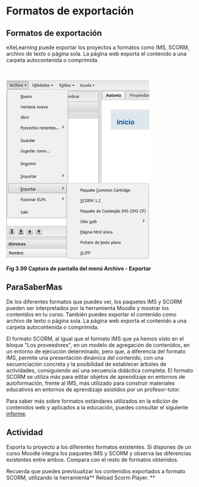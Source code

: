 
# Formatos de exportación

## Formatos de exportación

eXeLearning puede exportar los proyectos a formatos como IMS, SCORM, archivo de texto o página sola. La página web exporta el contenido a una carpeta autocontenida o comprimida.

 


![](img/exportar_paquetes.png)

**Fig 3.99 Captura de pantalla del menú Archivo - Exportar**

## ParaSaberMas

De los diferentes formatos que puedes ver, los paquetes IMS y SCORM pueden ser interpretados por la herramienta Moodle y mostrar los contenidos en tu curso. También puedes exportar el contenido como archivo de texto o página sola. La página web exporta el contenido a una carpeta autocontenida o comprimida.

El formato SCORM, al igual que el formato IMS que ya hemos visto en el bloque "Los proveedores", en un modelo de agregación de contenidos, en un entorno de ejecución determinado, pero que, a diferencia del formato IMS, permite una presentación dinámica del contenido, con una secuenciación concreta y la posibilidad de establecer árboles de actividades, consiguiendo así una secuencia didáctica completa. El formato SCORM se utiliza más para editar objetos de aprendizaje en entornos de autoformación, frente al IMS, más utilizado para construir materiales educativos en entornos de aprendizaje asistidos por un profesor-tutor.

Para saber más sobre formatos estándares utilizados en la edición de contenidos web y aplicados a la educación, puedes consultar el siguiente [informe](http://ares.cnice.mec.es/informes/16/index.htm).

## Actividad


Exporta tu proyecto a los diferentes formatos  existentes. Si dispones de un curso Moodle integra los paquetes  IMS y SCORM y observa las diferencias existentes entre ambos. Compara con el resto de formatos obtenidos.



Recuerda que puedes previsualizar los contenidos exportados a formato SCORM, utilizando la herramienta** Reload Scorm Player.  **

